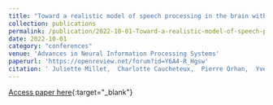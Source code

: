 ```yaml
---
title: "Toward a realistic model of speech processing in the brain with self-supervised learning"
collection: publications
permalink: /publication/2022-10-01-Toward-a-realistic-model-of-speech-processing-in-the-brain-with-self-supervised-learning
date: 2022-10-01
category: "conferences"
venue: 'Advances in Neural Information Processing Systems'
paperurl: 'https://openreview.net/forum?id=Y6A4-R_Hgsw'
citation: ' Juliette Millet,  Charlotte Caucheteux,  Pierre Orhan,  Yves Boubenec,  Alexandre Gramfort,  Ewan Dunbar,  Christophe Pallier,  Jean-Remi King, &quot;Toward a realistic model of speech processing in the brain with self-supervised learning.&quot; Advances in Neural Information Processing Systems, 2022.'
---
```

[Access paper here](https://openreview.net/forum?id=Y6A4-R_Hgsw){:target="_blank"}
